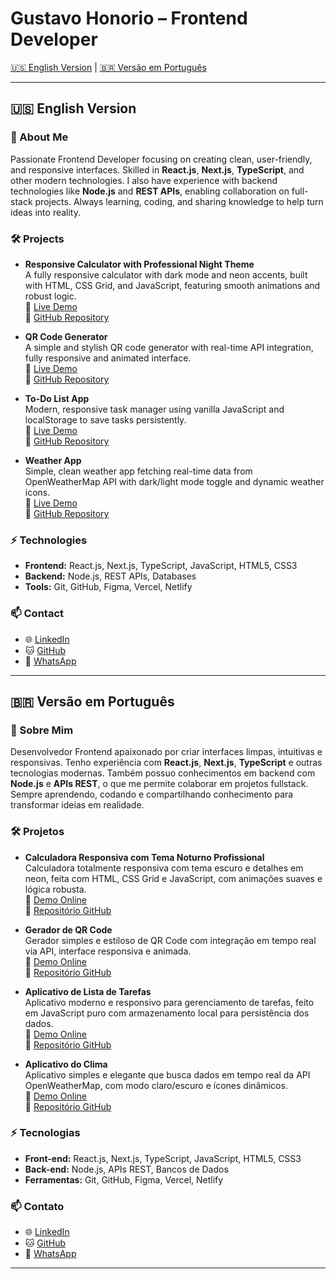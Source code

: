 # Gustavo Honorio – Frontend Developer

[🇺🇸 English Version](#english) | [🇧🇷 Versão em Português](#português)

---

## 🇺🇸 English Version

### 👋 About Me  
Passionate Frontend Developer focusing on creating clean, user-friendly, and responsive interfaces. Skilled in **React.js**, **Next.js**, **TypeScript**, and other modern technologies. I also have experience with backend technologies like **Node.js** and **REST APIs**, enabling collaboration on full-stack projects. Always learning, coding, and sharing knowledge to help turn ideas into reality.

### 🛠️ Projects  

- **Responsive Calculator with Professional Night Theme**  
  A fully responsive calculator with dark mode and neon accents, built with HTML, CSS Grid, and JavaScript, featuring smooth animations and robust logic.  
  🔗 [Live Demo](https://gustavohrdev.github.io/Calculadora-Responsiva-/)  
  🔗 [GitHub Repository](https://github.com/GustavoHRdev/Calculadora-Responsiva-)

- **QR Code Generator**  
  A simple and stylish QR code generator with real-time API integration, fully responsive and animated interface.  
  🔗 [Live Demo](https://gustavohrdev.github.io/QR-code-generator/)  
  🔗 [GitHub Repository](https://github.com/GustavoHRdev/QR-code-generator)

- **To-Do List App**  
  Modern, responsive task manager using vanilla JavaScript and localStorage to save tasks persistently.  
  🔗 [Live Demo](https://gustavohrdev.github.io/To-Do-List-App/)  
  🔗 [GitHub Repository](https://github.com/GustavoHRdev/To-Do-List-)

- **Weather App**  
  Simple, clean weather app fetching real-time data from OpenWeatherMap API with dark/light mode toggle and dynamic weather icons.  
  🔗 [Live Demo](https://gustavohrdev.github.io/Weather-App/)  
  🔗 [GitHub Repository](https://github.com/GustavoHRdev/Weather-App)

### ⚡️ Technologies  
- **Frontend:** React.js, Next.js, TypeScript, JavaScript, HTML5, CSS3  
- **Backend:** Node.js, REST APIs, Databases  
- **Tools:** Git, GitHub, Figma, Vercel, Netlify

### 📫 Contact  
- 🌐 [LinkedIn](https://www.linkedin.com/in/gustavohrdev/)  
- 🐱 [GitHub](https://github.com/GustavoHRdev)  
- 📱 [WhatsApp](https://wa.me/5543996448129)  

---

## 🇧🇷 Versão em Português

### 👋 Sobre Mim  
Desenvolvedor Frontend apaixonado por criar interfaces limpas, intuitivas e responsivas. Tenho experiência com **React.js**, **Next.js**, **TypeScript** e outras tecnologias modernas. Também possuo conhecimentos em backend com **Node.js** e **APIs REST**, o que me permite colaborar em projetos fullstack. Sempre aprendendo, codando e compartilhando conhecimento para transformar ideias em realidade.

### 🛠️ Projetos  

- **Calculadora Responsiva com Tema Noturno Profissional**  
  Calculadora totalmente responsiva com tema escuro e detalhes em neon, feita com HTML, CSS Grid e JavaScript, com animações suaves e lógica robusta.  
  🔗 [Demo Online](https://gustavohrdev.github.io/Calculadora-Responsiva-/)  
  🔗 [Repositório GitHub](https://github.com/GustavoHRdev/Calculadora-Responsiva-)

- **Gerador de QR Code**  
  Gerador simples e estiloso de QR Code com integração em tempo real via API, interface responsiva e animada.  
  🔗 [Demo Online](https://gustavohrdev.github.io/QR-code-generator/)  
  🔗 [Repositório GitHub](https://github.com/GustavoHRdev/QR-code-generator)

- **Aplicativo de Lista de Tarefas**  
  Aplicativo moderno e responsivo para gerenciamento de tarefas, feito em JavaScript puro com armazenamento local para persistência dos dados.  
  🔗 [Demo Online](https://gustavohrdev.github.io/To-Do-List-App/)  
  🔗 [Repositório GitHub](https://github.com/GustavoHRdev/To-Do-List-)

- **Aplicativo do Clima**  
  Aplicativo simples e elegante que busca dados em tempo real da API OpenWeatherMap, com modo claro/escuro e ícones dinâmicos.  
  🔗 [Demo Online](https://gustavohrdev.github.io/Weather-App/)  
  🔗 [Repositório GitHub](https://github.com/GustavoHRdev/Weather-App)

### ⚡️ Tecnologias  
- **Front-end:** React.js, Next.js, TypeScript, JavaScript, HTML5, CSS3  
- **Back-end:** Node.js, APIs REST, Bancos de Dados  
- **Ferramentas:** Git, GitHub, Figma, Vercel, Netlify

### 📫 Contato  
- 🌐 [LinkedIn](https://www.linkedin.com/in/gustavohrdev/)  
- 🐱 [GitHub](https://github.com/GustavoHRdev)  
- 📱 [WhatsApp](https://wa.me/5543996448129)  

---
